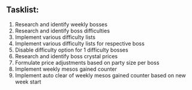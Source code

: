 ## Tasklist:

1. Research and identify weekly bosses
2. Research and identify boss difficulties
3. Implement various difficulty lists
4. Implement various difficulty lists for respective boss
5. Disable difficulty option for 1 difficulty bosses
6. Research and identify boss crystal prices
7. Formulate price adjustments based on party size per boss
8. Implement weekly mesos gained counter
8. Implement auto clear of weekly mesos gained counter based on new week start